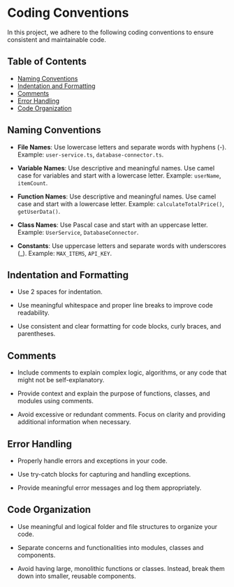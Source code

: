 # Coding Conventions

In this project, we adhere to the following coding conventions to ensure consistent and maintainable code.

## Table of Contents

- [Naming Conventions](#naming-conventions)
- [Indentation and Formatting](#indentation-and-formatting)
- [Comments](#comments)
- [Error Handling](#error-handling)
- [Code Organization](#code-organization)

## Naming Conventions

- **File Names**: Use lowercase letters and separate words with hyphens (-). Example: `user-service.ts`, `database-connector.ts`.

- **Variable Names**: Use descriptive and meaningful names. Use camel case for variables and start with a lowercase letter. Example: `userName`, `itemCount`.

- **Function Names**: Use descriptive and meaningful names. Use camel case and start with a lowercase letter. Example: `calculateTotalPrice()`, `getUserData()`.

- **Class Names**: Use Pascal case and start with an uppercase letter. Example: `UserService`, `DatabaseConnector`.

- **Constants**: Use uppercase letters and separate words with underscores (\_). Example: `MAX_ITEMS`, `API_KEY`.

## Indentation and Formatting

- Use 2 spaces for indentation.

- Use meaningful whitespace and proper line breaks to improve code readability.

- Use consistent and clear formatting for code blocks, curly braces, and parentheses.

## Comments

- Include comments to explain complex logic, algorithms, or any code that might not be self-explanatory.

- Provide context and explain the purpose of functions, classes, and modules using comments.

- Avoid excessive or redundant comments. Focus on clarity and providing additional information when necessary.

## Error Handling

- Properly handle errors and exceptions in your code.

- Use try-catch blocks for capturing and handling exceptions.

- Provide meaningful error messages and log them appropriately.

## Code Organization

- Use meaningful and logical folder and file structures to organize your code.

- Separate concerns and functionalities into modules, classes and components.

- Avoid having large, monolithic functions or classes. Instead, break them down into smaller, reusable components.